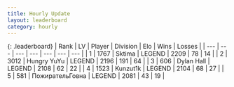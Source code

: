 ```yaml
---
title: Hourly Update
layout: leaderboard
category: hourly
---
```


{: .leaderboard}
| Rank | LV | Player | Division | Elo | Wins | Losses |
| --- | --- | --- | --- | --- | --- | --- |
| <span data-change="0">1</span> | 1767 | <span title="ID: 353063">Sktima</span> | LEGEND | <span data-change="0">2209</span> | <span data-change="0">78</span> | <span data-change="0">14</span> |
| <span data-change="0">2</span> | 3012 | <span title="ID: 164871">Hungry YuYu</span> | LEGEND | <span data-change="0">2196</span> | <span data-change="0">191</span> | <span data-change="0">64</span> |
| <span data-change="0">3</span> | 606 | <span title="ID: 174294">Dylan Hall</span> | LEGEND | <span data-change="0">2108</span> | <span data-change="0">62</span> | <span data-change="0">22</span> |
| <span data-change="0">4</span> | 1523 | <span title="ID: 392407">Kunzut1k</span> | LEGEND | <span data-change="0">2104</span> | <span data-change="0">68</span> | <span data-change="0">27</span> |
| <span data-change="0">5</span> | 581 | <span title="ID: 402846">ПожирательГовна</span> | LEGEND | <span data-change="0">2081</span> | <span data-change="0">43</span> | <span data-change="0">19</span> |